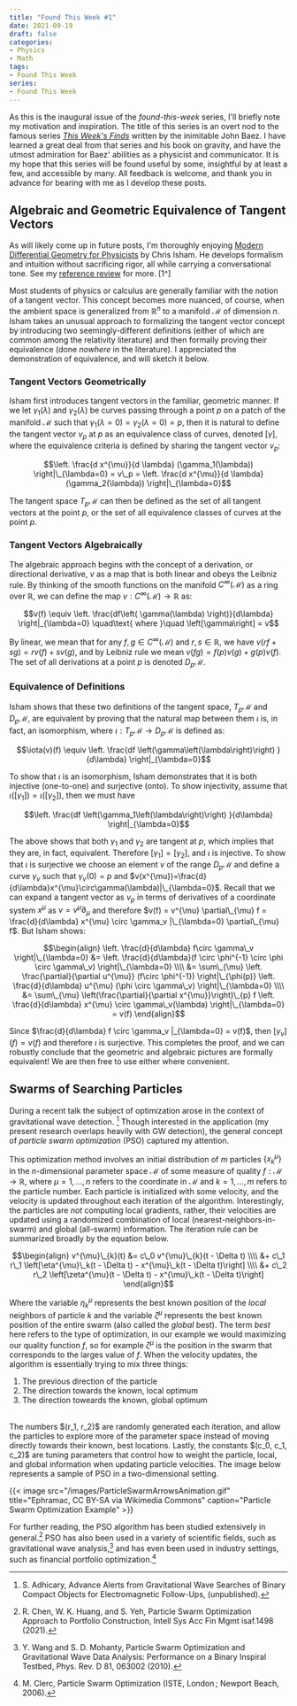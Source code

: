 ```yaml
---
title: "Found This Week #1"
date: 2021-09-19
draft: false
categories:
- Physics
- Math
tags:
- Found This Week
series:
- Found This Week
---
```


As this is the inaugural issue of the _found-this-week_ series, I'll briefly note my motivation and inspiration. The
title of this series is an overt nod to the famous series [_This Week's Finds_](https://math.ucr.edu/home/baez/TWF.html)
written by the inimitable John Baez. I have learned a great deal from that series and his book on gravity, and have the
utmost admiration for Baez' abilities as a physicist and communicator. It is my hope that this series will be found
useful by some, insightful by at least a few, and accessible by many. All feedback is welcome, and thank you in advance
for bearing with me as I develop these posts.

## Algebraic and Geometric Equivalence of Tangent Vectors

As will likely come up in future posts, I'm thoroughly enjoying
[Modern Differential Geometry for Physicists](https://amzn.to/39jLEEN) by Chris Isham. He develops formalism and
intuition without sacrificing rigor, all while carrying a conversational tone. See my
[reference review](/texts-physics/#isham-modern-differential-geometry-for-physicists-i) for more.
[1^]

Most students of physics or calculus are generally familiar with the notion of a tangent vector. This concept becomes
more nuanced, of course, when the ambient space is generalized from $\mathbb{R}^n$ to a manifold $\mathcal{M}$ of
dimension $n$. Isham takes an unusual approach to formalizing the tangent vector concept by introducing two
seemingly-different definitions (either of which are common among the relativity literature) and then formally proving
their equivalence (done _nowhere_ in the literature). I appreciated the demonstration of equivalence, and will sketch it
below.

### Tangent Vectors Geometrically

Isham first introduces tangent vectors in the familiar, geometric manner. If we let $\gamma_1(\lambda)$ and $\gamma_2(
\lambda)$ be curves passing through a point $p$ on a patch of the manifold $\mathcal{M}$ such that $\gamma_1(\lambda=0)
= \gamma_2(\lambda=0) = p$, then it is natural to define the tangent vector $v_p$ at $p$ as an equivalence class of
curves, denoted $\left[\gamma\right]$, where the equivalence criteria is defined by sharing the tangent vector $v_p$:

$$\left. \frac{d x^{\mu}}{d \lambda} (\gamma_1(\lambda)) \right|\_{\lambda=0} = v\_p = \left. \frac{d x^{\mu}}{d \lambda} (\gamma_2(\lambda)) \right|\_{\lambda=0}$$

The tangent space $T_p \mathcal{M}$ can then be defined as the set of all tangent vectors at the point $p$, or the set
of all equivalence classes of curves at the point $p$.

### Tangent Vectors Algebraically

The algebraic approach begins with the concept of a derivation, or directional derivative, $v$ as a map that is both
linear and obeys the Leibniz rule. By thinking of the smooth functions on the manifold $C^{\infty}(\mathcal{M})$ as a
ring over $\mathbb{R}$, we can define the map $v: C^{\infty}(\mathcal{M}) \to \mathbb{R}$ as:

$$v(f) \equiv \left. \frac{df\left( \gamma(\lambda) \right)}{d\lambda} \right|_{\lambda=0} \quad\text{ where }\quad \left[\gamma\right] = v$$

By linear, we mean that for any $f, g \in C^{\infty}(\mathcal{M})$ and $r, s \in \mathbb{R}$, we have $v(rf + sg) = rv(
f) + sv(g)$, and by Leibniz rule we mean $v(fg) = f(p)v(g) + g(p)v(f)$. The set of all derivations at a point $p$ is 
denoted $D_p \mathcal{M}$.

### Equivalence of Definitions

Isham shows that these two definitions of the tangent space, $T_p \mathcal{M}$ and $D_p \mathcal{M}$, are equivalent by
proving that the natural map between them $\iota$ is, in fact, an isomorphism, where $\iota: T_p\mathcal{M} \to
D_p\mathcal{M}$ is defined as:

$$\iota(v)(f) \equiv \left. \frac{df \left(\gamma\left(\lambda\right)\right) }{d\lambda} \right|_{\lambda=0}$$

To show that $\iota$ is an isomorphism, Isham demonstrates that it is both injective (one-to-one) and surjective (onto).
To show injectivity, assume that $\iota(\left[\gamma_1\right]) = \iota(\left[\gamma_2\right])$, then we must have

$$\left. \frac{df \left(\gamma_1\left(\lambda\right)\right) }{d\lambda} \right|_{\lambda=0}$$

The above shows that both $\gamma_1$ and $\gamma_2$ are tangent at $p$, which implies that they are, in fact,
equivalent. Therefore $\left[\gamma_1\right] = \left[\gamma_2\right]$, and $\iota$ is injective. To show that $\iota$ is
surjective we choose an element $v$ of the range $D_p\mathcal{M}$ and define a curve $\gamma_v$ such that $\gamma_v(0)=p$ and $v(x^{\mu})=\frac{d}{d\lambda}x^{\mu}\circ\gamma(\lambda)|\_{\lambda=0}$. Recall that we can expand a
tangent vector as $v_p$ in terms of derivatives of a coordinate system $x^{\mu}$ as $v = v^{\mu}\partial_{\mu}$ and
therefore $v(f) = v^{\mu} \partial\_{\mu} f = \frac{d}{d\lambda} x^{\mu} \circ \gamma_v |\_{\lambda=0} \partial\_{\mu} f$.
But Isham shows:

$$\begin{align} \left. \frac{d}{d\lambda} f\circ \gamma\_v \right|\_{\lambda=0} &= \left. \frac{d}{d\lambda}(f \circ
\phi^{-1} \circ \phi \circ \gamma\_v) \right|\_{\lambda=0} \\\\ 
&= \sum\_{\mu} \left. \frac{\partial}{\partial u^{\mu}} (f\circ \phi^{-1}) \right|\_{\phi(p)} \left. \frac{d}{d\lambda} u^{\mu} (\phi \circ \gamma\_v) \right|\_{\lambda=0} \\\\ 
&= \sum\_{\mu} \left(\frac{\partial}{\partial x^{\mu}}\right)\_{p} f \left. \frac{d}{d\lambda} x^{\mu} \circ \gamma\_v(\lambda) \right|\_{\lambda=0} = v(f)
\end{align}$$

Since $\frac{d}{d\lambda} f \circ \gamma_v |_{\lambda=0} = v(f)$, then $\left[\gamma_v\right](f) = v(f)$ and therefore
$\iota$ is surjective. This completes the proof, and we can robustly conclude that the geometric and algebraic pictures
are formally equivalent! We are then free to use either where convenient. 

## Swarms of Searching Particles

During a recent talk the subject of optimization arose in the context of 
gravitational wave detection. [^5] Though interested in the application (my present research overlaps heavily with GW
detection), the general concept of _particle swarm optimization_ (PSO) captured my attention. 

This optimization method involves an initial distribution of $m$ particles $\{x^{\mu}_{k}\}$ in the $n$-dimensional 
parameter space $\mathcal{M}$ of some measure of quality $f: \mathcal{M} \to \mathbb{R}$, where 
$\mu = 1, \dots, n$ refers to the coordinate in $\mathcal{M}$ and $k = 1, \dots, m$ refers to the 
particle number. Each particle is initialized with some velocity, and the velocity is updated throughout each iteration
of the algorithm. Interestingly, the particles are *not* computing local gradients, rather, their velocities are updated
using a randomized combination of local (nearest-neighbors-in-swarm) and global (all-swarm) information. The iteration 
rule can be summarized broadly by the equation below. 

$$\begin{align} v^{\mu}\_{k}(t) &= c\_0 v^{\mu}\_{k}(t - \Delta t) \\\\ 
&+ c\_1 r\_1 \left[\eta^{\mu}\_k(t - \Delta t) - x^{\mu}\_k(t - \Delta t)\right] \\\\ 
&+ c\_2 r\_2 \left[\zeta^{\mu}(t - \Delta t) - x^{\mu}\_k(t - \Delta t)\right]
\end{align}$$

Where the variable $\eta^{\mu}_k$ represents the best known position of the *local* neighbors of particle $k$ and the 
variable $\zeta^{\mu}$ represents the best known position of the entire swarm (also called the *global* best). The term
*best* here refers to the type of optimization, in our example we would maximizing our quality function $f$, so for 
example $\zeta^{\mu}$ is the position in the swarm that corresponds to the larges value of $f$. When the velocity updates, 
the algorithm is essentially trying to mix three things:

1. The previous direction of the particle
1. The direction towards the known, local optimum
1. The direction toweards the known, global optimum

<br>
The numbers $(r_1, r_2)$ are randomly generated each iteration, and allow the particles to explore more of the parameter
space instead of moving directly towards their known, best locations. Lastly, the constants $(c_0, c_1, c_2)$ are tuning 
parameters that control how to weight the particle, local, and global information when updating particle velocities. The
image below represents a sample of PSO in a two-dimensional setting.

{{< image src="/images/ParticleSwarmArrowsAnimation.gif" title="Ephramac, CC BY-SA via Wikimedia Commons" caption="Particle Swarm Optimization Example" >}}

For further reading, the PSO algorithm has been studied extensively in general.[^2] PSO
has also been used in a variety of scientific fields, such as gravitational wave analysis,[^3]
and has even been used in industry settings, such as financial portfolio optimization.[^4]

[^1]: C. J. Isham, Modern Differential Geometry for Physicists, 2nd ed (World Scientific, Singapore ; River Edge, N.J, 1999).
[^2]: R. Chen, W. K. Huang, and S. Yeh, Particle Swarm Optimization Approach to Portfolio Construction, Intell Sys Acc Fin Mgmt isaf.1498 (2021).
[^3]: Y. Wang and S. D. Mohanty, Particle Swarm Optimization and Gravitational Wave Data Analysis: Performance on a Binary Inspiral Testbed, Phys. Rev. D 81, 063002 (2010).
[^4]: M. Clerc, Particle Swarm Optimization (ISTE, London ; Newport Beach, 2006).
[^5]: S. Adhicary, Advance Alerts from Gravitational Wave Searches of Binary Compact Objects for Electromagnetic Follow-Ups, (unpublished).


